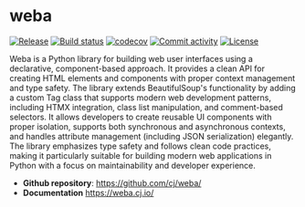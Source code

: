 # weba

[![Release](https://img.shields.io/github/v/release/cj/weba)](https://img.shields.io/github/v/release/cj/weba)
[![Build status](https://img.shields.io/github/actions/workflow/status/cj/weba/main.yml?branch=main)](https://github.com/cj/weba/actions/workflows/main.yml?query=branch%3Amain)
[![codecov](https://codecov.io/gh/cj/weba/branch/main/graph/badge.svg)](https://codecov.io/gh/cj/weba)
[![Commit activity](https://img.shields.io/github/commit-activity/m/cj/weba)](https://img.shields.io/github/commit-activity/m/cj/weba)
[![License](https://img.shields.io/github/license/cj/weba)](https://img.shields.io/github/license/cj/weba)

Weba is a Python library for building web user interfaces using a declarative,
component-based approach. It provides a clean API for creating HTML elements and
components with proper context management and type safety. The library extends
BeautifulSoup's functionality by adding a custom Tag class that supports modern web
development patterns, including HTMX integration, class list manipulation, and
comment-based selectors. It allows developers to create reusable UI components with
proper isolation, supports both synchronous and asynchronous contexts, and handles
attribute management (including JSON serialization) elegantly. The library emphasizes
type safety and follows clean code practices, making it particularly suitable for
building modern web applications in Python with a focus on maintainability and developer
experience.

- **Github repository**: <https://github.com/cj/weba/>
- **Documentation** <https://weba.cj.io/>
